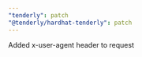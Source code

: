 ```yaml
---
"tenderly": patch
"@tenderly/hardhat-tenderly": patch
---
```


Added x-user-agent header to request
